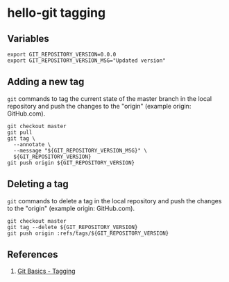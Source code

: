 # hello-git tagging

## Variables

```console
export GIT_REPOSITORY_VERSION=0.0.0
export GIT_REPOSITORY_VERSION_MSG="Updated version"
```

## Adding a new tag

`git` commands to tag the current state of the master branch in the local repository
and push the changes to the "origin" (example origin: GitHub.com).

```console
git checkout master
git pull
git tag \
  --annotate \
  --message "${GIT_REPOSITORY_VERSION_MSG}" \
  ${GIT_REPOSITORY_VERSION}
git push origin ${GIT_REPOSITORY_VERSION}
```

## Deleting a tag

`git` commands to delete a tag in the local repository
and push the changes to the "origin" (example origin: GitHub.com).

```console
git checkout master
git tag --delete ${GIT_REPOSITORY_VERSION}
git push origin :refs/tags/${GIT_REPOSITORY_VERSION}
```

## References

1. [Git Basics - Tagging](https://git-scm.com/book/en/v2/Git-Basics-Tagging)
